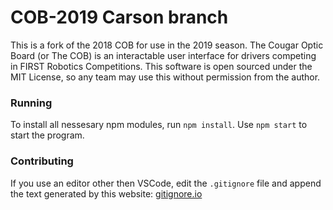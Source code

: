# COB-2019 Carson branch

This is a fork of the 2018 COB for use in the 2019 season. The Cougar Optic Board (or The COB) is an interactable user interface for drivers competing in FIRST Robotics Competitions. This software is open sourced under the MIT License, so any team may use this without permission from the author.

### Running
To install all nessesary npm modules, run `npm install`. Use `npm start` to start the program.

### Contributing
If you use an editor other then VSCode, edit the `.gitignore` file and append the text generated by this website: [gitignore.io](https://www.gitignore.io/)

